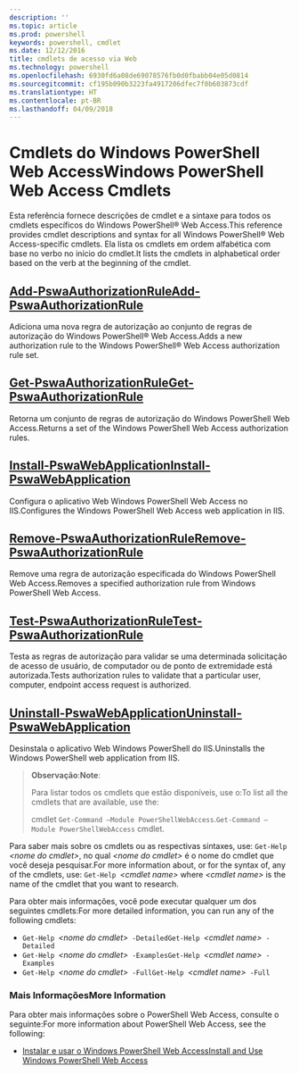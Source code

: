 ```yaml
---
description: ''
ms.topic: article
ms.prod: powershell
keywords: powershell, cmdlet
ms.date: 12/12/2016
title: cmdlets de acesso via Web
ms.technology: powershell
ms.openlocfilehash: 6930fd6a08de69078576fb0d0fbabb04e05d0814
ms.sourcegitcommit: cf195b090b3223fa4917206dfec7f0b603873cdf
ms.translationtype: HT
ms.contentlocale: pt-BR
ms.lasthandoff: 04/09/2018
---
```

# <a name="windows-powershell-web-access-cmdlets"></a><span data-ttu-id="bfe44-103">Cmdlets do Windows PowerShell Web Access</span><span class="sxs-lookup"><span data-stu-id="bfe44-103">Windows PowerShell Web Access Cmdlets</span></span>

<span data-ttu-id="bfe44-104">Esta referência fornece descrições de cmdlet e a sintaxe para todos os cmdlets específicos do Windows PowerShell® Web Access.</span><span class="sxs-lookup"><span data-stu-id="bfe44-104">This reference provides cmdlet descriptions and syntax for all Windows PowerShell® Web Access-specific cmdlets.</span></span> <span data-ttu-id="bfe44-105">Ela lista os cmdlets em ordem alfabética com base no verbo no início do cmdlet.</span><span class="sxs-lookup"><span data-stu-id="bfe44-105">It lists the cmdlets in alphabetical order based on the verb at the beginning of the cmdlet.</span></span>

## <a name="add-pswaauthorizationruleadd-pswaauthorizationrulemd"></a>[<span data-ttu-id="bfe44-106">Add-PswaAuthorizationRule</span><span class="sxs-lookup"><span data-stu-id="bfe44-106">Add-PswaAuthorizationRule</span></span>](add-pswaauthorizationrule.md)

<span data-ttu-id="bfe44-107">Adiciona uma nova regra de autorização ao conjunto de regras de autorização do Windows PowerShell® Web Access.</span><span class="sxs-lookup"><span data-stu-id="bfe44-107">Adds a new authorization rule to the Windows PowerShell® Web Access authorization rule set.</span></span>

## <a name="get-pswaauthorizationruleget-pswaauthorizationrulemd"></a>[<span data-ttu-id="bfe44-108">Get-PswaAuthorizationRule</span><span class="sxs-lookup"><span data-stu-id="bfe44-108">Get-PswaAuthorizationRule</span></span>](get-pswaauthorizationrule.md)

<span data-ttu-id="bfe44-109">Retorna um conjunto de regras de autorização do Windows PowerShell Web Access.</span><span class="sxs-lookup"><span data-stu-id="bfe44-109">Returns a set of the Windows PowerShell Web Access authorization rules.</span></span>

## <a name="install-pswawebapplicationinstall-pswawebapplicationmd"></a>[<span data-ttu-id="bfe44-110">Install-PswaWebApplication</span><span class="sxs-lookup"><span data-stu-id="bfe44-110">Install-PswaWebApplication</span></span>](install-pswawebapplication.md)

<span data-ttu-id="bfe44-111">Configura o aplicativo Web Windows PowerShell Web Access no IIS.</span><span class="sxs-lookup"><span data-stu-id="bfe44-111">Configures the Windows PowerShell Web Access web application in IIS.</span></span>

## <a name="remove-pswaauthorizationruleremove-pswaauthorizationrulemd"></a>[<span data-ttu-id="bfe44-112">Remove-PswaAuthorizationRule</span><span class="sxs-lookup"><span data-stu-id="bfe44-112">Remove-PswaAuthorizationRule</span></span>](remove-pswaauthorizationrule.md)

<span data-ttu-id="bfe44-113">Remove uma regra de autorização especificada do Windows PowerShell Web Access.</span><span class="sxs-lookup"><span data-stu-id="bfe44-113">Removes a specified authorization rule from Windows PowerShell Web Access.</span></span>

## <a name="test-pswaauthorizationruletest-pswaauthorizationrulemd"></a>[<span data-ttu-id="bfe44-114">Test-PswaAuthorizationRule</span><span class="sxs-lookup"><span data-stu-id="bfe44-114">Test-PswaAuthorizationRule</span></span>](test-pswaauthorizationrule.md)

<span data-ttu-id="bfe44-115">Testa as regras de autorização para validar se uma determinada solicitação de acesso de usuário, de computador ou de ponto de extremidade está autorizada.</span><span class="sxs-lookup"><span data-stu-id="bfe44-115">Tests authorization rules to validate that a particular user, computer, endpoint access request is authorized.</span></span>

## <a name="uninstall-pswawebapplicationuninstall-pswawebapplicationmd"></a>[<span data-ttu-id="bfe44-116">Uninstall-PswaWebApplication</span><span class="sxs-lookup"><span data-stu-id="bfe44-116">Uninstall-PswaWebApplication</span></span>](uninstall-pswawebapplication.md)

<span data-ttu-id="bfe44-117">Desinstala o aplicativo Web Windows PowerShell do IIS.</span><span class="sxs-lookup"><span data-stu-id="bfe44-117">Uninstalls the Windows PowerShell web application from IIS.</span></span>

><span data-ttu-id="bfe44-118">**Observação**:</span><span class="sxs-lookup"><span data-stu-id="bfe44-118">**Note**:</span></span>
>
><span data-ttu-id="bfe44-119">Para listar todos os cmdlets que estão disponíveis, use o:</span><span class="sxs-lookup"><span data-stu-id="bfe44-119">To list all the cmdlets that are available, use the:</span></span>
>
> <span data-ttu-id="bfe44-120">cmdlet `Get-Command –Module PowerShellWebAccess`.</span><span class="sxs-lookup"><span data-stu-id="bfe44-120">`Get-Command –Module PowerShellWebAccess` cmdlet.</span></span>

<span data-ttu-id="bfe44-121">Para saber mais sobre os cmdlets ou as respectivas sintaxes, use: `Get-Help ` *&lt;nome do cmdlet&gt;*, no qual *&lt;nome do cmdlet&gt;* é o nome do cmdlet que você deseja pesquisar.</span><span class="sxs-lookup"><span data-stu-id="bfe44-121">For more information about, or for the syntax of, any of the cmdlets, use: `Get-Help `*&lt;cmdlet name&gt;* where *&lt;cmdlet name&gt;* is the name of the cmdlet that you want to research.</span></span>

<span data-ttu-id="bfe44-122">Para obter mais informações, você pode executar qualquer um dos seguintes cmdlets:</span><span class="sxs-lookup"><span data-stu-id="bfe44-122">For more detailed information, you can run any of the following cmdlets:</span></span>

- <span data-ttu-id="bfe44-123">`Get-Help `*&lt;nome do cmdlet&gt;*` -Detailed`</span><span class="sxs-lookup"><span data-stu-id="bfe44-123">`Get-Help `*&lt;cmdlet name&gt;*` -Detailed`</span></span>
- <span data-ttu-id="bfe44-124">`Get-Help `*&lt;nome do cmdlet&gt;*` -Examples`</span><span class="sxs-lookup"><span data-stu-id="bfe44-124">`Get-Help `*&lt;cmdlet name&gt;*` -Examples`</span></span>
- <span data-ttu-id="bfe44-125">`Get-Help `*&lt;nome do cmdlet&gt;*` -Full`</span><span class="sxs-lookup"><span data-stu-id="bfe44-125">`Get-Help `*&lt;cmdlet name&gt;*` -Full`</span></span>

### <a name="more-information"></a><span data-ttu-id="bfe44-126">Mais Informações</span><span class="sxs-lookup"><span data-stu-id="bfe44-126">More Information</span></span>

<span data-ttu-id="bfe44-127">Para obter mais informações sobre o PowerShell Web Access, consulte o seguinte:</span><span class="sxs-lookup"><span data-stu-id="bfe44-127">For more information about PowerShell Web Access, see the following:</span></span>

- [<span data-ttu-id="bfe44-128">Instalar e usar o Windows PowerShell Web Access</span><span class="sxs-lookup"><span data-stu-id="bfe44-128">Install and Use Windows PowerShell Web Access</span></span>](../install-and-use-windows-powershell-web-access.md)